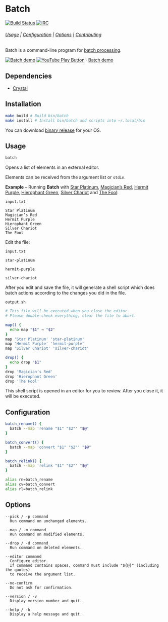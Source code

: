 # Batch

[![Build Status](https://travis-ci.org/alexherbo2/batch.svg)](https://travis-ci.org/alexherbo2/batch)
[![IRC](https://img.shields.io/badge/IRC-%23batch-blue)](https://webchat.freenode.net/#batch)

###### [Usage](#usage) | [Configuration](#configuration) | [Options](#options) | [Contributing](CONTRIBUTING)

Batch is a command-line program for [batch processing].

[![Batch demo](https://img.youtube.com/vi_webp/QN4mrZXYHPo/maxresdefault.webp)](https://youtu.be/QN4mrZXYHPo "YouTube – Batch demo")
[![YouTube Play Button](https://www.iconfinder.com/icons/317714/download/png/16)](https://youtu.be/QN4mrZXYHPo) · [Batch demo](https://youtu.be/QN4mrZXYHPo)

## Dependencies

- [Crystal]

## Installation

``` sh
make build # Build bin/batch
make install # Install bin/batch and scripts into ~/.local/bin
```

You can download [binary release](https://github.com/alexherbo2/batch/releases) for your OS.

## Usage

``` sh
batch
```

Opens a list of elements in an external editor.

Elements can be received from the argument list or `stdin`.

**Example** – Running **Batch** with [Star Platinum], [Magician’s Red], [Hermit Purple], [Hierophant Green], [Silver Chariot] and [The Fool]:

`input.txt`

```
Star Platinum
Magician’s Red
Hermit Purple
Hierophant Green
Silver Chariot
The Fool
```

Edit the file:

`input.txt`

```
star-platinum

hermit-purple

silver-chariot

```

After you edit and save the file, it will generate a shell script
which does batch actions according to the changes you did in the file.

`output.sh`

``` sh
# This file will be executed when you close the editor.
# Please double-check everything, clear the file to abort.

map() {
  echo map "$1" → "$2"
}
map 'Star Platinum' 'star-platinum'
map 'Hermit Purple' 'hermit-purple'
map 'Silver Chariot' 'silver-chariot'

drop() {
  echo drop "$1"
}
drop 'Magician’s Red'
drop 'Hierophant Green'
drop 'The Fool'
```

This shell script is opened in an editor for you to review.
After you close it, it will be executed.

## Configuration

``` sh
batch_rename() {
  batch --map 'rename "$1" "$2"' "$@"
}

batch_convert() {
  batch --map 'convert "$1" "$2"' "$@"
}

batch_relink() {
  batch --map 'relink "$1" "$2"' "$@"
}

alias rn=batch_rename
alias cv=batch_convert
alias rl=batch_relink
```

## Options

```
--pick / -p command
  Run command on unchanged elements.

--map / -m command
  Run command on modified elements.

--drop / -d command
  Run command on deleted elements.

--editor command
  Configure editor.
  If command contains spaces, command must include "${@}" (including the quotes)
  to receive the argument list.

--no-confirm
  Do not ask for confirmation.

--version / -v
  Display version number and quit.

--help / -h
  Display a help message and quit.
```

[Batch processing]: https://en.wikipedia.org/wiki/Batch_processing
[Crystal]: https://crystal-lang.org
[Star Platinum]: https://jojo.fandom.com/wiki/Star_Platinum
[Magician’s Red]: https://jojo.fandom.com/wiki/Magician's_Red
[Hermit Purple]: https://jojo.fandom.com/wiki/Hermit_Purple
[Hierophant Green]: https://jojo.fandom.com/wiki/Hierophant_Green
[Silver Chariot]: https://jojo.fandom.com/wiki/Silver_Chariot
[The Fool]: https://jojo.fandom.com/wiki/The_Fool
